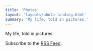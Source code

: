 ```yaml
---
title: 'Photos'
layout: 'layouts/photo-landing.html'
summary: 'My life, told in pictures.'
---
```

My life, told in pictures.

Subscribe to the [RSS Feed](/blog/feed.xml).
